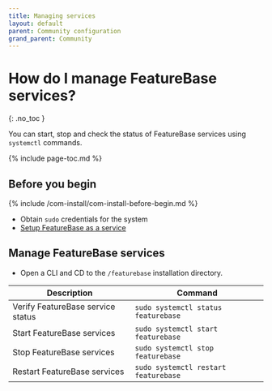 ```yaml
---
title: Managing services
layout: default
parent: Community configuration
grand_parent: Community
---
```


# How do I manage FeatureBase services?
{: .no_toc }

You can start, stop and check the status of FeatureBase services using `systemctl` commands.

{% include page-toc.md %}

## Before you begin

{% include /com-install/com-install-before-begin.md %}
* Obtain `sudo` credentials for the system
* [Setup FeatureBase as a service](/docs/community/old-setup/old-community-quickstart-guide/set-up-log-and-data-folders)

## Manage FeatureBase services

* Open a CLI and CD to the `/featurebase` installation directory.

| Description | Command |
|---|---|
| Verify FeatureBase service status | `sudo systemctl status featurebase` |
| Start FeatureBase services | `sudo systemctl start featurebase` |
| Stop FeatureBase services | `sudo systemctl stop featurebase` |
| Restart FeatureBase services | `sudo systemctl restart featurebase` |
